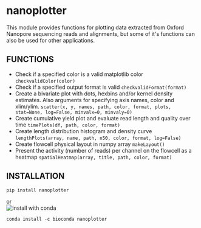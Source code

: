 # nanoplotter
This module provides functions for plotting data extracted from Oxford Nanopore sequencing reads and alignments, but some of it's functions can also be used for other applications.


## FUNCTIONS
* Check if a specified color is a valid matplotlib color `checkvalidColor(color)`  
* Check if a specified output format is valid `checkvalidFormat(format)`  
* Create a bivariate plot with dots, hexbins and/or kernel density estimates. Also arguments for specifying axis names, color and xlim/ylim. `scatter(x, y, names, path, color, format, plots, stat=None, log=False, minvalx=0, minvaly=0)`  
* Create cumulative yield plot and evaluate read length and quality over time `timePlots(df, path, color, format)`  
* Create length distribution histogram and density curve `lengthPlots(array, name, path, n50, color, format, log=False)`  
* Create flowcell physical layout in numpy array `makeLayout()`  
* Present the activity (number of reads) per channel on the flowcell as a heatmap `spatialHeatmap(array, title, path, color, format)`  


## INSTALLATION
```bash
pip install nanoplotter
```
or  
![install with conda](https://anaconda.org/bioconda/nanoplotter/badges/installer/conda.svg)
```
conda install -c bioconda nanoplotter
```
